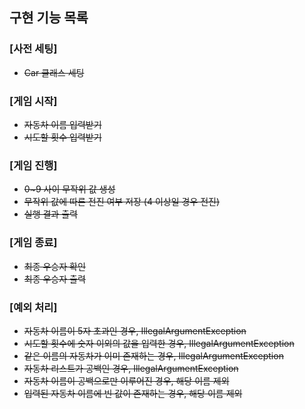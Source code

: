 ## 구현 기능 목록
### [사전 세팅]
- ~~Car 클래스 세팅~~

### [게임 시작]
- ~~자동차 이름 입력받기~~
- ~~시도할 횟수 입력받기~~

### [게임 진행]
- ~~0~9 사이 무작위 값 생성~~
- ~~무작위 값에 따른 전진 여부 저장 (4 이상일 경우 전진)~~
- ~~실행 결과 출력~~
  
### [게임 종료]
- ~~최종 우승자 확인~~
- ~~최종 우승자 출력~~

### [예외 처리]
- ~~자동차 이름이 5자 초과인 경우, IllegalArgumentException~~
- ~~시도할 횟수에 숫자 이외의 값을 입력한 경우, IllegalArgumentException~~
- ~~같은 이름의 자동차가 이미 존재하는 경우, IllegalArgumentException~~
- ~~자동차 리스트가 공백인 경우, IllegalArgumentException~~
- ~~자동차 이름이 공백으로만 이루어진 경우, 해당 이름 제외~~
- ~~입력된 자동차 이름에 빈 값이 존재하는 경우, 해당 이름 제외~~
